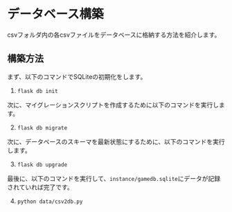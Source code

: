 # データベース構築
csvフォルダ内の各csvファイルをデータベースに格納する方法を紹介します。

## 構築方法
まず、以下のコマンドでSQLiteの初期化をします。

1. ```flask db init```

次に、マイグレーションスクリプトを作成するために以下のコマンドを実行します。

2. ```flask db migrate```

次に、データベースのスキーマを最新状態にするために、以下のコマンドを実行します。

3. ```flask db upgrade```

最後に、以下のコマンドを実行して、```instance/gamedb.sqlite```にデータが記録されていれば完了です。

4. ```python data/csv2db.py```